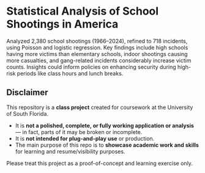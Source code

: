 # Statistical Analysis of School Shootings in America
Analyzed 2,380 school shootings (1966–2024), refined to 718 incidents, using Poisson and logistic regression.
Key findings include high schools having more victims than elementary schools, indoor shootings causing more casualties, and gang-related incidents considerably increase victim counts. Insights could inform policies on enhancing security during high-risk periods like class hours and lunch breaks.

## Disclaimer  
This repository is a **class project** created for coursework at the University of South Florida.  

- It is **not a polished, complete, or fully working application or analysis** — in fact, parts of it may be broken or incomplete.  
- It is **not intended for plug-and-play use** or production.  
- The main purpose of this repo is to **showcase academic work and skills** for learning and resume/visibility purposes.  

Please treat this project as a proof-of-concept and learning exercise only.
